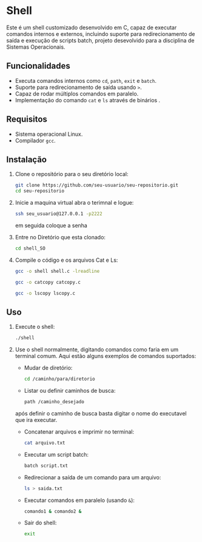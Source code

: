 # Shell

Este é um shell customizado desenvolvido em C, capaz de executar comandos internos e externos, incluindo suporte para redirecionamento de saída e execução de scripts batch, projeto desevolvido para a disciplina de Sistemas Operacionais.

## Funcionalidades

- Executa comandos internos como `cd`, `path`, `exit` e `batch`.
- Suporte para redirecionamento de saída usando `>`.
- Capaz de rodar múltiplos comandos em paralelo.
- Implementação do comando `cat` e `ls` através de binários .

## Requisitos

- Sistema operacional Linux.
- Compilador `gcc`.

## Instalação

1. Clone o repositório para o seu diretório local:
    ```sh
    git clone https://github.com/seu-usuario/seu-repositorio.git
    cd seu-repositorio
    ```
2. Inicie a maquina virtual abra o terimnal e logue:
    ```sh
    ssh seu_usuario@127.0.0.1 -p2222
    ```
    em seguida coloque a senha
3. Entre no Diretório que esta clonado:
 
    ```sh
    cd shell_SO
    ```

4. Compile o código e os arquivos Cat e Ls:
    ```sh
    gcc -o shell shell.c -lreadline
    ```
    ```sh
    gcc -o catcopy catcopy.c
    ```
    ```sh
    gcc -o lscopy lscopy.c
    ```
## Uso

1. Execute o shell:
    ```sh
    ./shell
    ```

2. Use o shell normalmente, digitando comandos como faria em um terminal comum. Aqui estão alguns exemplos de comandos suportados:

    - Mudar de diretório:
        ```sh
        cd /caminho/para/diretorio
        ```

    - Listar ou definir caminhos de busca:
        ```sh
        path /caminho_desejado
        ```
    após definir o caminho de busca basta digitar o nome do executavel que ira executar.
    - Concatenar arquivos e imprimir no terminal:
        ```sh
        cat arquivo.txt
        ```

    - Executar um script batch:
        ```sh
        batch script.txt
        ```

    - Redirecionar a saída de um comando para um arquivo:
        ```sh
        ls > saida.txt
        ```

    - Executar comandos em paralelo (usando `&`):
        ```sh
        comando1 & comando2 &
        ```

    - Sair do shell:
        ```sh
        exit
        ```

